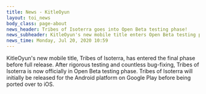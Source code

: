 ```yaml
---
title: News - KitleOyun
layout: toi_news
body_class: page-about
news_header: Tribes of Isoterra goes into Open Beta testing phase!
news_subheader: KitleOyun's new mobile title enters Open Beta testing phase.
news_time: Monday, Jul 20, 2020 10:59
---
```


<p>KitleOyun's new mobile title, Tribes of Isoterra, has entered the final phase before full release.  After rigorous testing and countless bug-fixing, Tribes of Isoterra is now officially in Open Beta testing phase.  Tribes of Isoterra will initially be released for the Android platform on Google Play before being ported over to iOS.</p>

